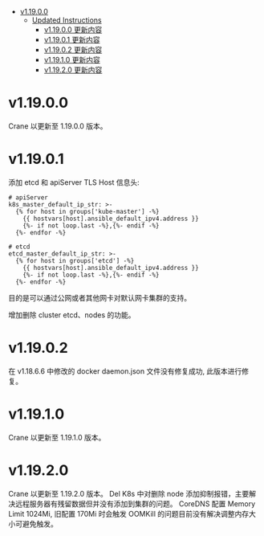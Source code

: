 - [v1.19.0.0](#v11900)
  - [Updated Instructions](#updated-instructions)
    - [v1.19.0.0 更新内容](#v11900-更新内容)
    - [v1.19.0.1 更新内容](#v11901-更新内容)
    - [v1.19.0.2 更新内容](#v11902-更新内容)
    - [v1.19.1.0 更新内容](#v11910-更新内容)
    - [v1.19.2.0 更新内容](#v11920-更新内容)

# v1.19.0.0

Crane 以更新至 1.19.0.0 版本。

# v1.19.0.1

添加 etcd 和 apiServer TLS Host 信息头:

```
# apiServer
k8s_master_default_ip_str: >-
  {% for host in groups['kube-master'] -%}
    {{ hostvars[host].ansible_default_ipv4.address }}
    {%- if not loop.last -%},{%- endif -%}
  {%- endfor -%}

# etcd
etcd_master_default_ip_str: >-
  {% for host in groups['etcd'] -%}
    {{ hostvars[host].ansible_default_ipv4.address }}
    {%- if not loop.last -%},{%- endif -%}
  {%- endfor -%}
```

目的是可以通过公网或者其他网卡对默认网卡集群的支持。

增加删除 cluster etcd、nodes 的功能。


# v1.19.0.2

在 v1.18.6.6 中修改的 docker daemon.json 文件没有修复成功, 此版本进行修复。

# v1.19.1.0

Crane 以更新至 1.19.1.0 版本。

# v1.19.2.0

Crane 以更新至 1.19.2.0 版本。
Del K8s 中对删除 node 添加抑制报错，主要解决远程服务器有残留数据但并没有添加到集群的问题。
CoreDNS 配置 Memory Limit 1024Mi, 旧配置 170Mi 时会触发 OOMKill 的问题目前没有解决调整内存大小可避免触发。